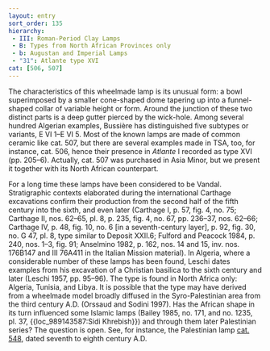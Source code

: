 ```yaml
---
layout: entry
sort_order: 135
hierarchy:
 - III: Roman-Period Clay Lamps
 - B: Types from North African Provinces only
 - b: Augustan and Imperial Lamps
 - "31": Atlante type XVI
cat: [506, 507]
---
```


The characteristics of this wheelmade lamp is its unusual form: a bowl superimposed by a smaller cone-shaped dome tapering up into a funnel-shaped collar of variable height or form. Around the junction of these two distinct parts is a deep gutter pierced by the wick-hole. Among several hundred Algerian examples, Bussière has distinguished five subtypes or variants, E VI 1–E VI 5. Most of the known lamps are made of common ceramic like cat. 507, but there are several examples made in TSA, too, for instance, cat. 506, hence their presence in *Atlante* I recorded as type XVI (pp. 205–6). Actually, cat. 507 was purchased in Asia Minor, but we present it together with its North African counterpart.

For a long time these lamps have been considered to be Vandal. Stratigraphic contexts elaborated during the international Carthage excavations confirm their production from the second half of the fifth century into the sixth, and even later (Carthage I, p. 57, fig. 4, no. 75; Carthage II, nos. 62–65, pl. 8, p. 235, fig. 4, no. 67, pp. 236–37, nos. 62–66; Carthage IV, p. 48, fig. 10, no. 6 [in a seventh-century layer], p. 92, fig. 30, no. G 47, pl. 8, type similar to Deposit XXII.6; Fulford and Peacock 1984, p. 240, nos. 1–3, fig. 91; Anselmino 1982, p. 162, nos. 14 and 15, inv. nos. 176B147 and III 76A411 in the Italian Mission material). In Algeria, where a considerable number of these lamps has been found, Leschi dates examples from his excavation of a Christian basilica to the sixth century and later (Leschi 1957, pp. 95–96). The type is found in North Africa only: Algeria, Tunisia, and Libya. It is possible that the type may have derived from a wheelmade model broadly diffused in the Syro-Palestinian area from the third century A.D. (Orssaud and Sodini 1997). Has the African shape in its turn influenced some Islamic lamps (Bailey 1985, no. 171, and no. 1235, pl. 37, {{loc_989143587:Sidi Khrebish}}) and through them later Palestinian series? The question is open. See, for instance, the Palestinian lamp [cat. 548](548), dated seventh to eighth century A.D.
